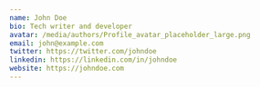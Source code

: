 ```yaml
---
name: John Doe
bio: Tech writer and developer
avatar: /media/authors/Profile_avatar_placeholder_large.png
email: john@example.com
twitter: https://twitter.com/johndoe
linkedin: https://linkedin.com/in/johndoe
website: https://johndoe.com
---
```

